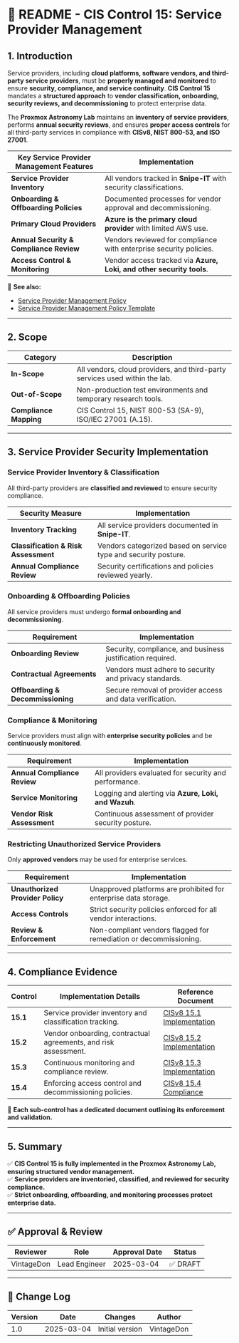 <!-- ---
title: "README - CIS Control 15: Service Provider Management"
description: "An overview of CIS Control 15 and its implementation within the Proxmox Astronomy Lab, ensuring structured vendor management and compliance."
author: "VintageDon"
tags: ["CISv8.1", "Service Provider Management", "Third-Party Security", "Compliance", "Vendor Management"]
category: "Compliance"
kb_type: "README"
version: "1.0"
status: "Draft"
last_updated: "2025-03-04"
---
 -->

# **📜 README - CIS Control 15: Service Provider Management**

## **1. Introduction**

Service providers, including **cloud platforms, software vendors, and third-party service providers**, must be **properly managed and monitored** to ensure **security, compliance, and service continuity**. **CIS Control 15** mandates a **structured approach** to **vendor classification, onboarding, security reviews, and decommissioning** to protect enterprise data.

The **Proxmox Astronomy Lab** maintains an **inventory of service providers**, performs **annual security reviews**, and ensures **proper access controls** for all third-party services in compliance with **CISv8, NIST 800-53, and ISO 27001**.

| **Key Service Provider Management Features** | **Implementation** |
|--------------------------------------------|------------------|
| **Service Provider Inventory** | All vendors tracked in **Snipe-IT** with security classifications. |
| **Onboarding & Offboarding Policies** | Documented processes for vendor approval and decommissioning. |
| **Primary Cloud Providers** | **Azure is the primary cloud provider** with limited AWS use. |
| **Annual Security & Compliance Review** | Vendors reviewed for compliance with enterprise security policies. |
| **Access Control & Monitoring** | Vendor access tracked via **Azure, Loki, and other security tools**. |

📌 **See also:**

- [Service Provider Management Policy](../cisv81-controls/cisv81-15-service-provider-management-policy.md)
- [Service Provider Management Policy Template](../cisv81-policy-templates/cisv81-15-service-provider-management-template.md)

---

## **2. Scope**

| **Category**  | **Description** |
|--------------|----------------|
| **In-Scope** | All vendors, cloud providers, and third-party services used within the lab. |
| **Out-of-Scope** | Non-production test environments and temporary research tools. |
| **Compliance Mapping** | CIS Control 15, NIST 800-53 (SA-9), ISO/IEC 27001 (A.15). |

---

## **3. Service Provider Security Implementation**

### **Service Provider Inventory & Classification**

All third-party providers are **classified and reviewed** to ensure security compliance.

| **Security Measure** | **Implementation** |
|----------------------|----------------|
| **Inventory Tracking** | All service providers documented in **Snipe-IT**. |
| **Classification & Risk Assessment** | Vendors categorized based on service type and security posture. |
| **Annual Compliance Review** | Security certifications and policies reviewed yearly. |

### **Onboarding & Offboarding Policies**

All service providers must undergo **formal onboarding and decommissioning**.

| **Requirement** | **Implementation** |
|--------------|------------------|
| **Onboarding Review** | Security, compliance, and business justification required. |
| **Contractual Agreements** | Vendors must adhere to security and privacy standards. |
| **Offboarding & Decommissioning** | Secure removal of provider access and data verification. |

### **Compliance & Monitoring**

Service providers must align with **enterprise security policies** and be **continuously monitored**.

| **Requirement** | **Implementation** |
|--------------|------------------|
| **Annual Compliance Review** | All providers evaluated for security and performance. |
| **Service Monitoring** | Logging and alerting via **Azure, Loki, and Wazuh**. |
| **Vendor Risk Assessment** | Continuous assessment of provider security posture. |

### **Restricting Unauthorized Service Providers**

Only **approved vendors** may be used for enterprise services.

| **Requirement** | **Implementation** |
|--------------|------------------|
| **Unauthorized Provider Policy** | Unapproved platforms are prohibited for enterprise data storage. |
| **Access Controls** | Strict security policies enforced for all vendor interactions. |
| **Review & Enforcement** | Non-compliant vendors flagged for remediation or decommissioning. |

---

## **4. Compliance Evidence**

| **Control** | **Implementation Details** | **Reference Document** |
|------------|----------------------|------------------|
| **15.1** | Service provider inventory and classification tracking. | [CISv8 15.1 Implementation](./15.1.md) |
| **15.2** | Vendor onboarding, contractual agreements, and risk assessment. | [CISv8 15.2 Implementation](./15.2.md) |
| **15.3** | Continuous monitoring and compliance review. | [CISv8 15.3 Implementation](./15.3.md) |
| **15.4** | Enforcing access control and decommissioning policies. | [CISv8 15.4 Compliance](./15.4.md) |

📌 **Each sub-control has a dedicated document outlining its enforcement and validation.**

---

## **5. Summary**

✅ **CIS Control 15 is fully implemented in the Proxmox Astronomy Lab, ensuring structured vendor management.**  
✅ **Service providers are inventoried, classified, and reviewed for security compliance.**  
✅ **Strict onboarding, offboarding, and monitoring processes protect enterprise data.**  

---

## ✅ Approval & Review

| **Reviewer** | **Role** | **Approval Date** | **Status** |
|-------------|---------|------------------|------------|
| VintageDon | Lead Engineer | 2025-03-04 | ✅ DRAFT |

---

## 📜 Change Log

| **Version** | **Date** | **Changes** | **Author** |
|------------|---------|-------------|------------|
| 1.0 | 2025-03-04 | Initial version | VintageDon |

